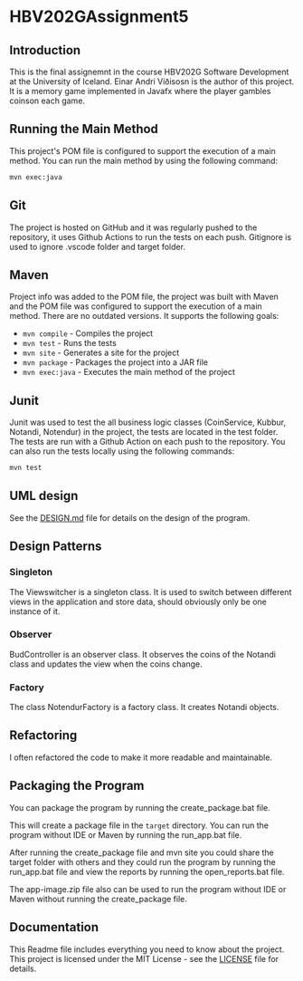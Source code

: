 # HBV202GAssignment5

## Introduction

This is the final assignemnt in the course HBV202G Software Development at the University of Iceland. Einar Andri Víðisosn is the author of this project.
It is a memory game implemented in Javafx where the player gambles coinson each game.

## Running the Main Method

This project's POM file is configured to support the execution of a main method. You can run the main method by using the following command:

```bash
mvn exec:java
```

## Git

The project is hosted on GitHub and it was regularly pushed to the repository, it uses Github Actions to run the tests on each push. Gitignore is used to ignore .vscode folder and target folder.

## Maven

Project info was added to the POM file, the project was built with Maven and the POM file was configured to support the execution of a main method. There are no outdated versions. It supports the following goals:

- `mvn compile` - Compiles the project
- `mvn test` - Runs the tests
- `mvn site` - Generates a site for the project
- `mvn package` - Packages the project into a JAR file
- `mvn exec:java` - Executes the main method of the project

## Junit

Junit was used to test the all business logic classes (CoinService, Kubbur, Notandi, Notendur) in the project, the tests are located in the test folder. The tests are run with a Github Action on each push to the repository. You can also run the tests locally using the following commands:

```bash
mvn test
```

## UML design

See the [DESIGN.md](./src/site/markdown/design.md) file for details on the design of the program.

## Design Patterns

### Singleton

The Viewswitcher is a singleton class. It is used to switch between different views in the application and store data, should obviously only be one instance of it.

### Observer

BudController is an observer class. It observes the coins of the Notandi class and updates the view when the coins change.

### Factory

The class NotendurFactory is a factory class. It creates Notandi objects.

## Refactoring

I often refactored the code to make it more readable and maintainable.

## Packaging the Program

You can package the program by running the create_package.bat file.

This will create a package file in the `target` directory. You can run the program without IDE or Maven by running the run_app.bat file.

After running the create_package file and mvn site you could share the target folder with others and they could run the program by running the run_app.bat file and view the reports by running the open_reports.bat file.

The app-image.zip file also can be used to run the program without IDE or Maven without running the create_package file.

## Documentation

This Readme file includes everything you need to know about the project. This project is licensed under the MIT License - see the [LICENSE](LICENSE) file for details.
